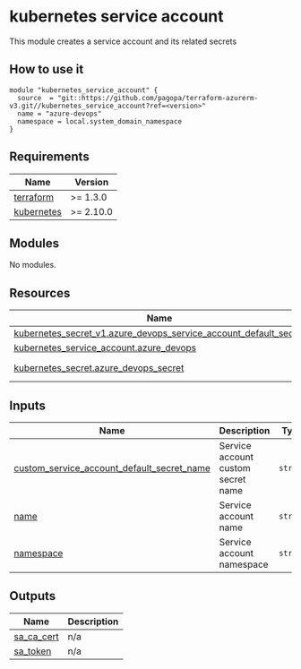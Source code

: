 # kubernetes service account

This module creates a service account and its related secrets



## How to use it

```hcl
module "kubernetes_service_account" {
  source  = "git::https://github.com/pagopa/terraform-azurerm-v3.git//kubernetes_service_account?ref=<version>"
  name = "azure-devops"
  namespace = local.system_domain_namespace
}
```

<!-- markdownlint-disable -->
<!-- BEGINNING OF PRE-COMMIT-TERRAFORM DOCS HOOK -->
## Requirements

| Name | Version |
|------|---------|
| <a name="requirement_terraform"></a> [terraform](#requirement\_terraform) | >= 1.3.0 |
| <a name="requirement_kubernetes"></a> [kubernetes](#requirement\_kubernetes) | >= 2.10.0 |

## Modules

No modules.

## Resources

| Name | Type |
|------|------|
| [kubernetes_secret_v1.azure_devops_service_account_default_secret](https://registry.terraform.io/providers/hashicorp/kubernetes/latest/docs/resources/secret_v1) | resource |
| [kubernetes_service_account.azure_devops](https://registry.terraform.io/providers/hashicorp/kubernetes/latest/docs/resources/service_account) | resource |
| [kubernetes_secret.azure_devops_secret](https://registry.terraform.io/providers/hashicorp/kubernetes/latest/docs/data-sources/secret) | data source |

## Inputs

| Name | Description | Type | Default | Required |
|------|-------------|------|---------|:--------:|
| <a name="input_custom_service_account_default_secret_name"></a> [custom\_service\_account\_default\_secret\_name](#input\_custom\_service\_account\_default\_secret\_name) | Service account custom secret name | `string` | `""` | no |
| <a name="input_name"></a> [name](#input\_name) | Service account name | `string` | n/a | yes |
| <a name="input_namespace"></a> [namespace](#input\_namespace) | Service account namespace | `string` | n/a | yes |

## Outputs

| Name | Description |
|------|-------------|
| <a name="output_sa_ca_cert"></a> [sa\_ca\_cert](#output\_sa\_ca\_cert) | n/a |
| <a name="output_sa_token"></a> [sa\_token](#output\_sa\_token) | n/a |
<!-- END OF PRE-COMMIT-TERRAFORM DOCS HOOK -->
